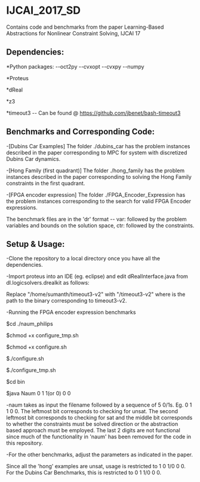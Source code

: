 # IJCAI_2017_SD
Contains code and benchmarks from the paper
Learning-Based Abstractions for Nonlinear Constraint Solving, IJCAI 17

Dependencies:
------------
*Python packages:
--oct2py
--cvxopt
--cvxpy
--numpy

*Proteus

*dReal

*z3

*timeout3 -- Can be found @ https://github.com/jbenet/bash-timeout3

Benchmarks and Corresponding Code:
-----------------------------------
-[Dubins Car Examples] The folder ./dubins_car has the problem instances described in the paper 
corresponding to MPC for system with discretized Dubins Car dynamics.

-[Hong Family (first quadrant)] The folder ./hong_family has the problem instances described in the 
paper corresponding to solving the Hong Family constraints in the first quadrant.

-[FPGA encoder expression] The folder ./FPGA_Encoder_Expression has the problem instances 
corresponding to the search for valid FPGA Encoder expressions.

The benchmark files are in the 'dr' format -- var: followed by the problem variables 
and bounds on the solution space, ctr: followed by the constraints.

Setup & Usage:
------
-Clone the repository to a local directory once you have all the dependencies.

-Import proteus into an IDE (eg. eclipse) and edit dRealInterface.java 
from dl.logicsolvers.drealkit as follows:

Replace 
"/home/sumanth/timeout3-v2" 
with "<path>/timeout3-v2" 
where <path> is the path to the binary 
corresponding to timeout3-v2.

-Running the FPGA encoder expression benchmarks

$cd ./naum_philips

$chmod +x configure_tmp.sh

$chmod +x configure.sh

$./configure.sh

$./configure_tmp.sh

$cd bin

$java Naum <filename> 0 1 1(or 0) 0 0 


-naum takes as input the filename followed by a sequence of 5 0/1s. Eg. 0 1 1 0 0.
The leftmost bit corresponds to checking for unsat. The second leftmost bit corresponds 
to checking for sat and the middle bit corresponds to whether the constraints must be solved
direction or the abstraction based approach must be employed. The last 2 digits are not functional since 
much of the functionality in 'naum' has been removed for the code in this repository. 

-For the other benchmarks, adjust the parameters as indicated in the paper.

Since all the 'hong' examples are unsat, usage is restricted 
to 1 0 1/0 0 0. For the Dubins Car Benchmarks, this is restricted to 0 1 1/0 0 0.

